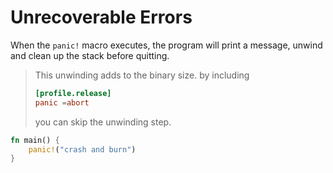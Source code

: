 # Unrecoverable Errors
When the `panic!` macro executes, the program will print a message, unwind and clean up the stack before quitting. 

> This unwinding adds to the binary size. by including
> ```toml
> [profile.release]
> panic =abort
> ```
> you can skip the unwinding step.

```rust
fn main() {
	panic!("crash and burn")
}
```